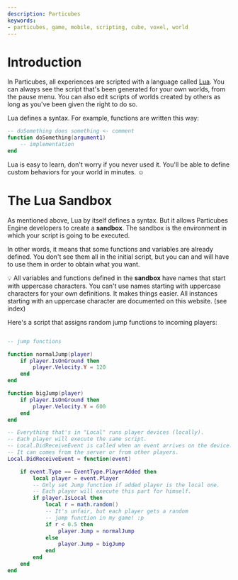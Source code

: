 ```yaml
---
description: Particubes
keywords:
- particubes, game, mobile, scripting, cube, voxel, world
---
```


# Introduction

In Particubes, all experiences are scripted with a language called [Lua](https://www.lua.org). You can always see the script that's been generated for your own worlds, from the pause menu. You can also edit scripts of worlds created by others as long as you've been given the right to do so.

Lua defines a syntax. For example, functions are written this way: 

```lua
-- doSomething does something <- comment
function doSomething(argument1)
	-- implementation
end
```

Lua is easy to learn, don't worry if you never used it. You'll be able to define custom behaviors for your world in minutes. ☺️

# The Lua Sandbox

As mentioned above, Lua by itself defines a syntax. But it allows Particubes Engine developers to create a **sandbox**. The sandbox is the environment in which your script is going to be executed. 

In other words, it means that some functions and variables are already defined. You don't see them all in the initial script, but you can and will have to use them in order to obtain what you want.

💡 All variables and functions defined in the **sandbox** have names that start with uppercase characters. You can't use names starting with uppercase characters for your own definitions. It makes things easier. All instances starting with an uppercase character are documented on this website. (see index)

Here's a script that assigns random jump functions to incoming players:

```lua

-- jump functions

function normalJump(player)
    if player.IsOnGround then
        player.Velocity.Y = 120
    end
end

function bigJump(player)
    if player.IsOnGround then
        player.Velocity.Y = 600
    end
end

-- Everything that's in "Local" runs player devices (locally).
-- Each player will execute the same script.
-- Local.DidReceiveEvent is called when an event arrives on the device.
-- It can comes from the server or from other players.
Local.DidReceiveEvent = function(event)

	if event.Type == EventType.PlayerAdded then
		local player = event.Player
		-- Only set Jump function if added player is the local one.
		-- Each player will execute this part for himself.
		if player.IsLocal then
			local r = math.random()
			-- It's unfair, but each player gets a random
			-- jump function in my game! :p
			if r < 0.5 then 
                player.Jump = normalJump
			else 
                player.Jump = bigJump
			end
		end
	end
end
```






